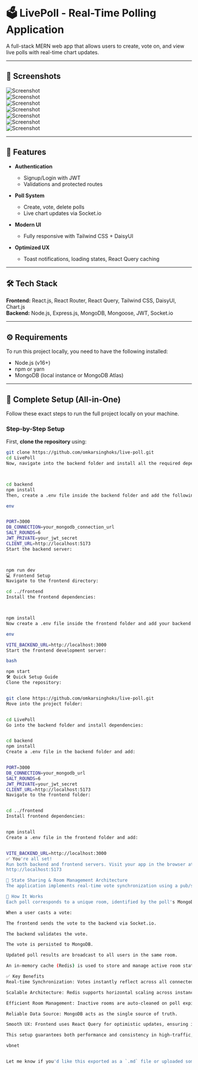# 🗳️ LivePoll - Real-Time Polling Application

A full-stack MERN web app that allows users to create, vote on, and view live polls with real-time chart updates.

---

## 📸 Screenshots

![Screenshot](https://drive.google.com/uc?id=1L5GV02KJPWAA3w7mRURBvQt4RfWePVSF)  
![Screenshot](https://drive.google.com/uc?id=1AKPNk4zQI45x6eA2P0uai_N3ZTys142d)  
![Screenshot](https://drive.google.com/uc?id=1zaICKab0vSLRKYNA6RKsRAmbT3TAwsnO)  
![Screenshot](https://drive.google.com/uc?id=13nuyPeQfB0fZZ2AgMhv2t1_dPrmm97ZC)  
![Screenshot](https://drive.google.com/uc?id=1i48gQGfP5dBuHJpLYhds8pgtof2J4Saj)  
![Screenshot](https://drive.google.com/uc?id=1H9RCIdVfVCNX41Civy-vDF8-GPeY9TCV)  
![Screenshot](https://drive.google.com/uc?id=1TQRy35iCCx5_8jtqHkMqFU48x0saS3-H)

---

## 🚀 Features

- **Authentication**
  - Signup/Login with JWT
  - Validations and protected routes

- **Poll System**
  - Create, vote, delete polls
  - Live chart updates via Socket.io

- **Modern UI**
  - Fully responsive with Tailwind CSS + DaisyUI

- **Optimized UX**
  - Toast notifications, loading states, React Query caching

---

## 🛠 Tech Stack

**Frontend:** React.js, React Router, React Query, Tailwind CSS, DaisyUI, Chart.js  
**Backend:** Node.js, Express.js, MongoDB, Mongoose, JWT, Socket.io

---

## ⚙️ Requirements

To run this project locally, you need to have the following installed:

- Node.js (v16+)
- npm or yarn
- MongoDB (local instance or MongoDB Atlas)

---

## 🔧 Complete Setup (All-in-One)

Follow these exact steps to run the full project locally on your machine.

### Step-by-Step Setup

First, **clone the repository** using:

```bash
git clone https://github.com/omkarsinghoks/live-poll.git
cd LivePoll
Now, navigate into the backend folder and install all the required dependencies:



cd backend
npm install
Then, create a .env file inside the backend folder and add the following environment variables:

env


PORT=3000
DB_CONNECTION=your_mongodb_connection_url
SALT_ROUNDS=6
JWT_PRIVATE=your_jwt_secret
CLIENT_URL=http://localhost:5173
Start the backend server:



npm run dev
💻 Frontend Setup
Navigate to the frontend directory:

cd ../frontend
Install the frontend dependencies:



npm install
Now create a .env file inside the frontend folder and add your backend URL:

env

VITE_BACKEND_URL=http://localhost:3000
Start the frontend development server:

bash

npm start
🛠️ Quick Setup Guide
Clone the repository:


git clone https://github.com/omkarsinghoks/live-poll.git
Move into the project folder:


cd LivePoll
Go into the backend folder and install dependencies:


cd backend
npm install
Create a .env file in the backend folder and add:


PORT=3000
DB_CONNECTION=your_mongodb_url
SALT_ROUNDS=6
JWT_PRIVATE=your_jwt_secret
CLIENT_URL=http://localhost:5173
Navigate to the frontend folder:


cd ../frontend
Install frontend dependencies:


npm install
Create a .env file in the frontend folder and add:


VITE_BACKEND_URL=http://localhost:3000
✅ You're all set!
Run both backend and frontend servers. Visit your app in the browser at:
http://localhost:5173

🔁 State Sharing & Room Management Architecture
The application implements real-time vote synchronization using a pub/sub model with WebSocket (Socket.io) connections.

🧠 How It Works
Each poll corresponds to a unique room, identified by the poll's MongoDB _id.

When a user casts a vote:

The frontend sends the vote to the backend via Socket.io.

The backend validates the vote.

The vote is persisted to MongoDB.

Updated poll results are broadcast to all users in the same room.

An in-memory cache (Redis) is used to store and manage active room state.

✅ Key Benefits
Real-time Synchronization: Votes instantly reflect across all connected clients.

Scalable Architecture: Redis supports horizontal scaling across instances.

Efficient Room Management: Inactive rooms are auto-cleaned on poll expiration.

Reliable Data Source: MongoDB acts as the single source of truth.

Smooth UX: Frontend uses React Query for optimistic updates, ensuring immediate visual feedback while syncing with the backend.

This setup guarantees both performance and consistency in high-traffic, real-time voting scenarios.

vbnet


Let me know if you'd like this exported as a `.md` file or uploaded somewhere!

